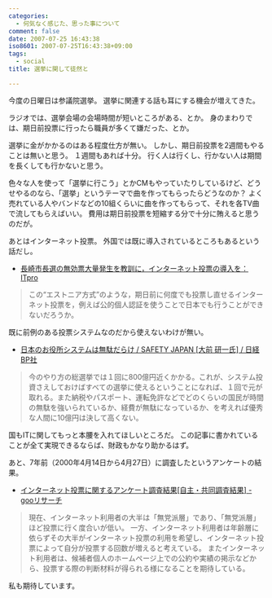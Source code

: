 ```yaml
---
categories:
  - 何気なく感じた、思った事について
comment: false
date: 2007-07-25 16:43:38
iso8601: 2007-07-25T16:43:38+09:00
tags:
  - social
title: 選挙に関して徒然と

---
```


今度の日曜日は参議院選挙。
選挙に関連する話も耳にする機会が増えてきた。

ラジオでは、選挙会場の会場時間が短いところがある、とか。
身のまわりでは、期日前投票に行ったら職員が多くて嫌だった、とか。

選挙に金がかかるのはある程度仕方が無い。
しかし、期日前投票を2週間もやることは無いと思う。
１週間もあれば十分。
行く人は行くし、行かない人は期間を長くしても行かないと思う。

色々な人を使って「選挙に行こう」とかCMもやっていたりしているけど、どうせやるのなら、「選挙」というテーマで曲を作ってもらったらどうなのか？
よく売れている人やバンドなどの10組くらいに曲を作ってもらって、それを各TV曲で流してもらえばいい。
費用は期日前投票を短縮する分で十分に賄えると思うのだが。

あとはインターネット投票。
外国では既に導入されているところもあるという話だし。

- <a href="http://itpro.nikkeibp.co.jp/article/OPINION/20070427/269777/">長崎市長選の無効票大量発生を教訓に，インターネット投票の導入を：ITpro</a>

<blockquote>この“エストニア方式”のような，期日前に何度でも投票し直せるインターネット投票を，例えば公的個人認証を使うことで日本でも行うことができないだろうか。</blockquote>

既に前例のある投票システムなのだから使えないわけが無い。

- <a href="http://www.nikkeibp.co.jp/sj/2/column/a/90/">日本のお役所システムは無駄だらけ / SAFETY JAPAN [大前 研一氏] / 日経BP社</a>

<blockquote>今のやり方の総選挙では１回に800億円近くかかる。これが、システム投資さえしておけばすべての選挙に使えるということになれば、１回で元が取れる。また納税やパスポート、運転免許などでどのくらいの国民が時間の無駄を強いられているか、経費が無駄になっているか、を考えれば優秀な人間に10億円は決して高くない。</blockquote>

国もITに関してもっと本腰を入れてほしいところだ。
この記事に書かれていることが全て実現できるならば、財政もかなり助かるはず。

あと、7年前（2000年4月14日から4月27日）に調査したというアンケートの結果。

- <a href="http://research.nttcoms.com/index.html">インターネット投票に関するアンケート調査結果[自主・共同調査結果] - gooリサーチ</a>

<blockquote>現在、インターネット利用者の大半は「無党派層」であり、「無党派層」ほど投票に行く度合いが低い。
一方、インターネット利用者は年齢層に依らずその大半がインターネット投票の利用を希望し、インターネット投票によって自分が投票する回数が増えると考えている。
またインターネット利用者は、候補者個人のホームページ上での公約や実績の掲示などから、投票する際の判断材料が得られる様になることを期待している。</blockquote>

私も期待しています。
